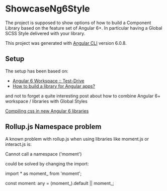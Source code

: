 # ShowcaseNg6Style

The project is supposed to show options of how to build a Component Library based on the feature set of Angular 6+. In particular having a 
Global SCSS Style delivered with your library. 


This project was generated with [Angular CLI](https://github.com/angular/angular-cli) version 6.0.8.

## Setup
The setup has been based on:
+ [Angular 6 Workspace :: Test-Drive](https://medium.com/@angularlicious/angular-6-workspace-test-drive-cfe24bbceeb3)
+ [How to build a library for Angular apps?](https://medium.com/@tomsu/how-to-build-a-library-for-angular-apps-4f9b38b0ed11)

and not to forget a quite interesting post about how to combine Angular 6+ workspace / libraries with Global Styles

[Compiling css in new Angular 6 libraries](https://medium.com/@Dor3nz/compiling-css-in-new-angular-6-libraries-26f80274d8e5)

## Rollup.js Namespace problem

A known problem with rollup.js when using libraries like moment.js or interact.js is:

Cannot call a namespace ('moment')

could be solved by changing the import:

import * as moment_ from 'moment';

const moment: any = (<any>moment_).default || moment_;

